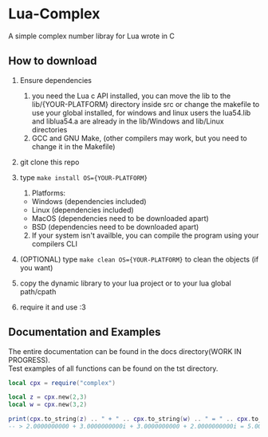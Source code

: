 # Lua-Complex

A simple complex number libray for Lua wrote in C

## How to download

1. Ensure dependencies

   1. you need the Lua c API installed, you can move the lib to the
      lib/{YOUR-PLATFORM} directory inside src or change the makefile to use your global installed,
      for windows and linux users the lua54.lib and liblua54.a are already in the lib/Windows and
      lib/Linux directories
   2. GCC and GNU Make, (other compilers may work, but you need to change it in the Makefile)

2. git clone this repo
3. type `make install OS={YOUR-PLATFORM}`

   1. Platforms:

   - Windows (dependencies included)
   - Linux (dependencies included)
   - MacOS (dependencies need to be downloaded apart)
   - BSD (dependencies need to be downloaded apart)

   2. If your system isn't availble, you can compile the program
      using your compilers CLI

4. (OPTIONAL) type `make clean OS={YOUR-PLATFORM}` to clean the objects (if you want)
5. copy the dynamic library to your lua project or to your lua global path/cpath
6. require it and use :3

## Documentation and Examples

The entire documentation can be found in the docs directory(WORK IN PROGRESS).  
Test examples of all functions can be found on the tst directory.

```lua
local cpx = require("complex")

local z = cpx.new(2,3)
local w = cpx.new(3,2)

print(cpx.to_string(z) .. " + " .. cpx.to_string(w) .. " = " .. cpx.to_string(cpx.add(z,w)))
-- > 2.0000000000 + 3.0000000000i + 3.0000000000 + 2.0000000000i = 5.0000000000 + 5.0000000000i

```
